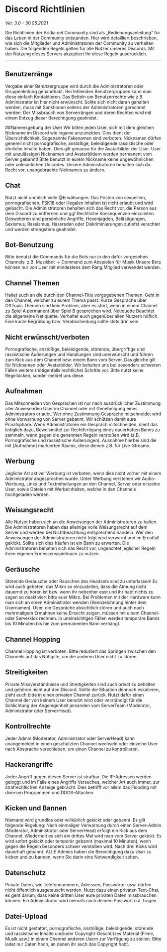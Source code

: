 # Discord Richtlinien
*Ver. 3.0 - 30.05.2021*

Die Richtlinien der Aridia.net Community sind als „Bedienungsanleitung“ für das Leben in der Community entstanden. Hier wird detailliert beschrieben, wie sich die Mitglieder und Administratoren der Community zu verhalten haben. Die folgenden Regeln gelten für alle Nutzer unseres Discords. Mit der Nutzung dieses Servers akzeptiert Ihr diese Regeln ausdrücklich. 

---

## Benutzerränge
Vergabe einer Benutzergruppe wird durch die Administratoren oder Gruppenleitung gehandhabt. Bei fehlenden Benutzergruppen kann man diese einfach Kontaktieren. 
Das Betteln um Benutzerrechte wie z.B. Administrator ist hier nicht erwünscht. Sollte sich nicht daran gehalten werden, muss mit Sanktionen seitens der Administratoren gerechnet werden. Der Missbrauch von Serverrängen und deren Rechten wird mit einem Entzug dieser Berechtigung geahndet.

##Namensgebung der User 
Wir bitten jeden User, sich mit dem gleichen Nickname im Discord wie ingame anzumelden. Dies dient der Übersichtlichkeit. Sogenannte Fakenamen sind verboten. Nicknamen dürfen generell nicht pornografische, anstößige, beleidigende rassistische oder ähnliche Inhalte haben. Dies gilt genauso für die Avatarbilder der User. User mit unzulässigen Nicknamen und Avatarbildern werden permanent vom Server gebannt! Bitte benutzt in eurem Nickname keine ungewöhnlichen oder unleserlichen Unicodes.
Unsere Administratoren behalten sich da Recht vor, unangebrachte Nicknames zu ändern.

## Chat
Nutzt nicht unüblich viele @Erwähungen. Das Posten von sexuellem, pornografischen, FSK18 oder illegalen Inhalten ist nicht erlaubt und wird gelöscht. Die Administratoren behalten sich das Recht vor, die Person aus dem Discord zu entfernen und ggf Rechtliche Konsequenzen einzuleiten. Desweiteren sind persönliche Angriffe, Hexenjagden, Belästigungen, Sexismus, Rassismus, Hassreden oder Diskriminierungen zutiefst verachtet und werden strengstens geahndet. 

## Bot-Benutzung
Bitte benutzt die Commands für die Bots nur in den dafür vorgesehen Channels. z.B. Musikbot -> Command zum Abspielen für Musik
Unsere Bots können nur von User mit mindestens dem Rang Mitglied  verwendet werden.

## Channel Themen
Haltet euch an die durch den Channel-Title vorgegebenen Themen. Geht in den Channel, welcher zu eurem Thema passt. Kurze Gespräche über OffTopic Themen sind kein Problem, aber es stört, wenn in einem Channel zu Spiel A permanent über Spiel B gesprochen wird. 
Netiquette 
Beachtet die allgemeine Netiquette. Verhaltet euch gegenüber allen Nutzern höflich. Eine kurze Begrüßung bzw. Verabschiedung sollte stets drin sein. 

## Nicht erwünscht/verboten 
Pornografische, anstößige, beleidigende, störende, übergriffige und rassistische Äußerungen und Handlungen sind unerwünscht und führen zum Kick aus dem Channel bzw. einem Bann vom Server. Das gleiche gilt für Nicknamen oder Avatarbilder. Wir behalten uns bei besonders schweren Fällen weitere (nötigenfalls rechtliche) Schritte vor. Bitte nutzt keine Regellücken, sonder meldet uns diese.

## Aufnahmen 
Das Mitschneiden von Gesprächen ist nur nach ausdrücklicher Zustimmung aller Anwesenden User im Channel oder mit Genehmigung eines Administrators erlaubt. Wer ohne Zustimmung Gespräche mitschneidet wird ohne Vorwarnung von Server gebannt. Wir schützen damit eure Privatsphäre. Wenn Administratoren ein Gespräch mitschneiden, dient das lediglich dazu, Beweismittel zur Rechtfertigung eines dauerhaften Banns zu sammeln, wenn gegen die genannten Regeln verstoßen wird (z.B. Pornografische und rassistische Äußerungen). Ausnahme hierbei sind die mit [Aufnahme] markierten Räume, diese dienen z.B. für Live-Streams.

## Werbung
Jegliche Art aktiver Werbung ist verboten, wenn dies nicht vorher mit einem Administrator abgesprochen wurde. Unter Werbung verstehen wir Audio-Werbung, Links und Textmitteilungen an den Channel, Server oder einzelne User, sowie Dateien mit Werbeinhalten, welche in den Channels hochgeladen werden.

## Weisungsrecht
Alle Nutzer haben sich an die Anweisungen der Administratoren zu halten. Die Administratoren haben das alleinige volle Weisungsrecht auf dem Server und werden bei Nichtbeachtung entsprechend handeln. Wer den Anweisungen der Administratoren nicht folgt wird verwarnt und im Ernstfall gekickt. Sollte sich dies häufen ist ein Bann zu erwarten.
Die Administratoren behalten sich das Recht vor, ungeachtet jeglicher Regeln ihren eigenen Ermessensspielraum zu nutzen.

## Geräusche
Störende Geräusche oder Rauschen des Headsets sind zu unterlassen! Es wird auch gebeten, das Mikro so einzustellen, dass die Atmung nicht dauernd zu hören ist bzw. wenn ihr nebenher esst und ihr habt nichts zu sagen so deaktiviert bitte euer Mikro. Bei Problemen mit der Hardware kann man sich an einen Administrator wenden (Kennzeichnung hinter dem Usernamen). User, die Gespräche absichtlich stören und auch nach mehrmaligem Ermahnen keine Einsicht zeigen, müssen mit einem Channel- oder Serverkick rechnen. In uneinsichtigen Fällen werden temporäre Banns bis 10 Minuten bis hin zum permanenten Bann verhängt.

## Channel Hopping 
Channel Hopping ist verboten. Bitte reduziert das Springen zwischen den Channels auf das Nötigste, um die anderen User nicht zu stören. 

## Streitigkeiten
Private Missverständnisse und Streitigkeiten sind auch privat zu behalten und gehören nicht auf den Discord. Sollte die Situation dennoch eskalieren, zieht euch bitte in einen privaten Channel zurück. Nutzt dafür einen Channel der von keinem User benutzt wird oder verständigt für die Schlichtung der Angelegenheit jemanden vom ServerTeam (Moderator, Administrator oder ServerHead). 

## Kontrollrechte
Jeder Admin (Moderator, Administrator oder ServerHead) kann unangemeldet in einen geschützten Channel wechseln oder einzelne User nach Absprache verschieben, um einen Channel zu kontrollieren. 

## Hackerangriffe
Jeder Angriff gegen diesen Server ist strafbar. Die IP-Adressen werden geloggt und im Falle eines Angriffs Versuches, welcher Art auch immer, zur strafrechtlichen Anzeige gebracht. Dies betrifft vor allem das Flooding mit diversen Programmen und DDOS-Attacken. 

## Kicken und Bannen
Niemand wird grundlos oder willkürlich gekickt oder gebannt. Es gilt folgende Regelung: 
Nach einmaliger Verwarnung durch einen Server-Admin (Moderator, Administrator oder ServerHead) erfolgt ein Kick aus dem Channel. Wiederholt es sich ein drittes Mal wird man vom Server gekickt. Es wird sofort gekickt oder temporär gebannt (maximal 10 Minuten), wenn gegen die Regeln besonders schwer verstoßen wird. Nach drei Kicks wird dauerhaft gebannt. ALLE Admins haben die Berechtigung dazu User zu kicken und zu bannen, wenn Sie darin eine Notwendigkeit sehen.

## Datenschutz
Private Daten, wie Telefonnummern, Adressen, Passwörter usw. dürfen nicht öffentlich ausgetauscht werden. Nutzt dazu einen privaten Text-Chat, es geht darum, dass keine dritten User eure privaten Daten missbrauchen können. Ein Administrator wird niemals nach deinem Passwort o.ä. fragen.

## Datei-Upload
Es ist nicht gestattet, pornografische, anstößige, beleidigende, störende und rassistische Inhalte und/oder Copyright-Geschützes Material (Filme, Musik usw.) in einem Channel anderen Usern zur Verfügung zu stellen. Bitte ladet nur Daten hoch, an denen ihr auch das Copyright habt. 


